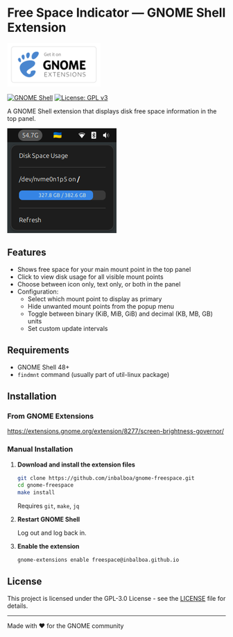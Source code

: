 # Free Space Indicator — GNOME Shell Extension
[<img src="https://raw.githubusercontent.com/andyholmes/gnome-shell-extensions-badge/master/get-it-on-ego.svg?sanitize=true" height="100">](https://extensions.gnome.org/extension/8383/free-space-indicator/)

[![GNOME Shell](https://img.shields.io/badge/GNOME%20Shell-48+-blue.svg)](https://gitlab.gnome.org/GNOME/gnome-shell)
[![License: GPL v3](https://img.shields.io/badge/License-GPLv3-blue.svg)](https://www.gnu.org/licenses/gpl-3.0)

A GNOME Shell extension that displays disk free space information in the top panel.

![Extension Screenshot](screenshot.png)

## Features

- Shows free space for your main mount point in the top panel
- Click to view disk usage for all visible mount points
- Choose between icon only, text only, or both in the panel
- Configuration: 
  - Select which mount point to display as primary
  - Hide unwanted mount points from the popup menu
  - Toggle between binary (KiB, MiB, GiB) and decimal (KB, MB, GB) units
  - Set custom update intervals

## Requirements

- GNOME Shell 48+
- `findmnt` command (usually part of util-linux package)

## Installation

### From GNOME Extensions

https://extensions.gnome.org/extension/8277/screen-brightness-governor/

### Manual Installation

1. **Download and install the extension files**

   ```sh
   git clone https://github.com/inbalboa/gnome-freespace.git
   cd gnome-freespace
   make install
   ```
   Requires `git`, `make`, `jq`

2. **Restart GNOME Shell**

   Log out and log back in.

3. **Enable the extension**
   ```sh
   gnome-extensions enable freespace@inbalboa.github.io
   ```

## License

This project is licensed under the GPL-3.0 License - see the [LICENSE](LICENSE) file for details.

---

Made with ❤️ for the GNOME community
